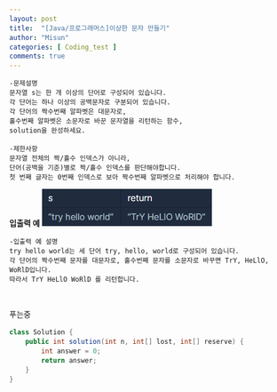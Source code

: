 ```yaml
---
layout: post
title:  "[Java/프로그래머스]이상한 문자 만들기"
author: "Misun"
categories: [ Coding_test ]
comments: true
---
```

```
-문제설명
문자열 s는 한 개 이상의 단어로 구성되어 있습니다. 
각 단어는 하나 이상의 공백문자로 구분되어 있습니다. 
각 단어의 짝수번째 알파벳은 대문자로, 
홀수번째 알파벳은 소문자로 바꾼 문자열을 리턴하는 함수, 
solution을 완성하세요.

-제한사항
문자열 전체의 짝/홀수 인덱스가 아니라, 
단어(공백을 기준)별로 짝/홀수 인덱스를 판단해야합니다.
첫 번째 글자는 0번째 인덱스로 보아 짝수번째 알파벳으로 처리해야 합니다.
```
<b>입출력 예</b>
![Image with caption](../img/Coding/26.png "output")
<br />

```
-입출력 예 설명
try hello world는 세 단어 try, hello, world로 구성되어 있습니다. 
각 단어의 짝수번째 문자를 대문자로, 홀수번째 문자를 소문자로 바꾸면 TrY, HeLlO, WoRlD입니다. 
따라서 TrY HeLlO WoRlD 를 리턴합니다.
```
<br />

푸는중<br />

```java
class Solution {
    public int solution(int n, int[] lost, int[] reserve) {
        int answer = 0;
        return answer;
    }
}
```